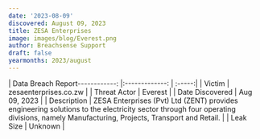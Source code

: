 ```yaml
---
date: '2023-08-09'
discovered: August 09, 2023
title: ZESA Enterprises
image: images/blog/Everest.png
author: Breachsense Support
draft: false
yearmonths: 2023/august
---
```


| Data Breach Report------------:     |:-------------:    | :-----:|
| Victim      | zesaenterprises.co.zw      | 
| Threat Actor      | Everest      | 
| Date Discovered      | Aug 09, 2023      | 
| Description      | ZESA Enterprises (Pvt) Ltd (ZENT) provides engineering solutions to the electricity sector through four operating divisions, namely Manufacturing, Projects, Transport and Retail.      | 
| Leak Size      | Unknown      | 

